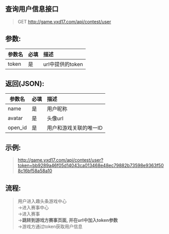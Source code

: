 ## 查询用户信息接口
> GET http://game.yxd17.com/api/contest/user

## 参数:
| 参数名 | 必填  | 描述 |
| -----| :---| :---------|
| token | 是 | url中提供的token |

## 返回(JSON):
| 参数名 | 必填  | 描述 |
| -----| :---| :---------|
| name | 是 | 用户昵称 |
| avatar | 是 | 头像url |
| open_id | 是 | 用户和游戏关联的唯一ID |

## 示例:
> http://game.yxd17.com/api/contest/user?token=bb9289a46f05d14043ca013468e48ec79882b73598e9363f508c16bf58a58a10

## 流程:
> 用户进入趣头条游戏中心  
> ->进入赛事中心  
> ->进入赛事  
> ->**跳转到游戏方赛事页面, 并在url中加入token参数**  
> ->游戏方通过token获取用户信息

